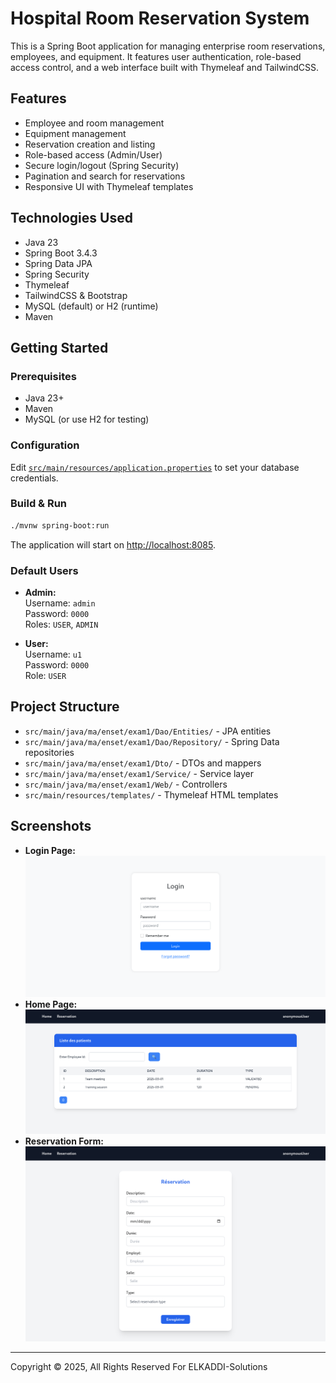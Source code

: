# Hospital Room Reservation System

This is a Spring Boot application for managing enterprise room reservations, employees, and equipment. It features user authentication, role-based access control, and a web interface built with Thymeleaf and TailwindCSS.

## Features

- Employee and room management
- Equipment management
- Reservation creation and listing
- Role-based access (Admin/User)
- Secure login/logout (Spring Security)
- Pagination and search for reservations
- Responsive UI with Thymeleaf templates

## Technologies Used

- Java 23
- Spring Boot 3.4.3
- Spring Data JPA
- Spring Security
- Thymeleaf
- TailwindCSS & Bootstrap
- MySQL (default) or H2 (runtime)
- Maven

## Getting Started

### Prerequisites

- Java 23+
- Maven
- MySQL (or use H2 for testing)

### Configuration

Edit [`src/main/resources/application.properties`](src/main/resources/application.properties) to set your database credentials.

### Build & Run

```sh
./mvnw spring-boot:run
```

The application will start on [http://localhost:8085](http://localhost:8085).

### Default Users

- **Admin:**  
  Username: `admin`  
  Password: `0000`  
  Roles: `USER`, `ADMIN`

- **User:**  
  Username: `u1`  
  Password: `0000`  
  Role: `USER`

## Project Structure

- `src/main/java/ma/enset/exam1/Dao/Entities/` - JPA entities
- `src/main/java/ma/enset/exam1/Dao/Repository/` - Spring Data repositories
- `src/main/java/ma/enset/exam1/Dto/` - DTOs and mappers
- `src/main/java/ma/enset/exam1/Service/` - Service layer
- `src/main/java/ma/enset/exam1/Web/` - Controllers
- `src/main/resources/templates/` - Thymeleaf HTML templates

## Screenshots

- **Login Page:**  
  ![Login](./login-room.png)
- **Home Page:**  
  ![Home](./home-room.png)
- **Reservation Form:**  
  ![Form](./add-room.png)

---
Copyright © 2025, All Rights Reserved For ELKADDI-Solutions
